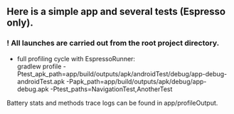 ## Here is a simple app and several tests (Espresso only).

### ! All launches are carried out from the root project directory.

* full profiling cycle with EspressoRunner:\
gradlew profile -Ptest_apk_path=app/build/outputs/apk/androidTest/debug/app-debug-androidTest.apk -Papk_path=app/build/outputs/apk/debug/app-debug.apk -Ptest_paths=NavigationTest,AnotherTest

Battery stats and methods trace logs can be found in app/profileOutput.